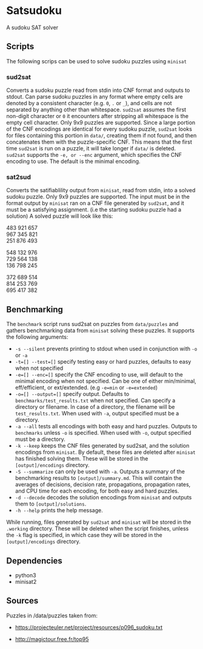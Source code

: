 # Satsudoku
A sudoku SAT solver

## Scripts
The following scrips can be used to solve sudoku puzzles using `minisat`
### sud2sat
Converts a sudoku puzzle read from stdin into CNF format and outputs to stdout.
Can parse sudoku puzzles in any format where empty cells are denoted by a consistent character (e.g. `0`, `.` or `_`), and cells are not separated by anything other than whitespace. `sud2sat` assumes the first non-digit character or `0` it encounters after stripping all whitespace is the empty cell character. Only 9x9 puzzles are supported. Since a large portion of the CNF encodings are identical for every sudoku puzzle, `sud2sat` looks for files containing this portion in `data/`, creating them if not found, and then concatenates them with the puzzle-specific CNF. This means that the first time `sud2sat` is run on a puzzle, it will take longer if `data/` is deleted.  
`sud2sat` supports the `-e, or --enc` argument, which specifies the CNF encoding to use. The default is the minimal encoding.

### sat2sud
Converts the satifiablility output from `minisat`, read from stdin, into a solved sudoku puzzle.
Only 9x9 puzzles are supported. The input must be in the format output by `minisat` ran on a CNF file generated by `sud2sat`, and it must be a satisfying assignment. (i.e the starting sudoku puzzle had a solution) A solved puzzle will look like this:  

483 921 657  
967 345 821   
251 876 493   

548 132 976  
729 564 138   
136 798 245   
 
372 689 514   
814 253 769   
695 417 382  


## Benchmarking
The `benchmark` script runs sud2sat on puzzles from `data/puzzles` and gathers benchmarking data from `minisat` solving these puzzles. It supports the following arguments:
-  `-s --silent` prevents printing to stdout when used in conjunction with `-o` or `-a`
- `-t=[] --test=[]` specify testing easy or hard puzzles, defaults to easy when not specified
- `-e=[] --enc=[]` specify the CNF encoding to use, will default to the minimal encoding when not specified. Can be one of either min/minimal, eff/efficient, or ext/extended. (e.g `-e=min` or `-e=extended`)
- `-o=[] --output=[]` specify output. Defaults to `benchmarks/test_results.txt` when not specified. Can specify a directory or filename. In case of a directory, the filename will be `test_results.txt`. When used with `-a`, output specified must be a directory.
- `-a --all` tests all encodings with both easy and hard puzzles. Outputs to `benchmarks` unless `-o` is specified. When used with `-o`, output specified must be a directory.
- `-k --keep` keeps the CNF files generated by sud2sat, and the solution encodings from `minisat`. By default, these files are deleted after `minisat` has finished solving them. These will be stored in the `[output]/encodings` directory.
- `-S --summarize` can only be used with `-a`. Outputs a summary of the benchmarking results to `[output]/summary.md`. This will contain the averages of decisions, decision rate, propagations, propagation rates, and CPU time for each encoding, for both easy and hard puzzles.
- `-d --decode` decodes the solution encodings from `minisat` and outputs them to `[output]/solutions`.
- `-h --help` prints the help message.

While running, files generated by `sud2sat` and `minisat` will be stored in the `.working` directory. These will be deleted when the script finishes, unless the `-k` flag is specified, in which case they will be stored in the `[output]/encodings` directory.

## Dependencies
- python3
- minisat2

## Sources
Puzzles in /data/puzzles taken from:

- https://projecteuler.net/project/resources/p096_sudoku.txt

- http://magictour.free.fr/top95
